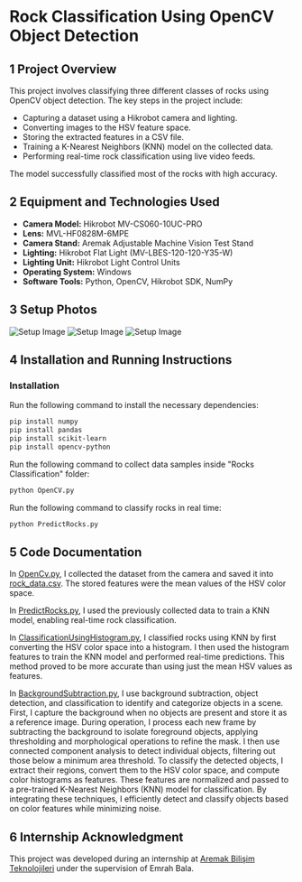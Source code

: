 # Rock Classification Using OpenCV Object Detection

## 1 Project Overview

This project involves classifying three different classes of rocks using OpenCV object detection. The key steps in the project include:

- Capturing a dataset using a Hikrobot camera and lighting.
- Converting images to the HSV feature space.
- Storing the extracted features in a CSV file.
- Training a K-Nearest Neighbors (KNN) model on the collected data.
- Performing real-time rock classification using live video feeds.

The model successfully classified most of the rocks with high accuracy.

## 2 Equipment and Technologies Used

- **Camera Model:** Hikrobot MV-CS060-10UC-PRO
- **Lens:** MVL-HF0828M-6MPE
- **Camera Stand:** Aremak Adjustable Machine Vision Test Stand
- **Lighting:** Hikrobot Flat Light (MV-LBES-120-120-Y35-W)
- **Lighting Unit:** Hikrobot Light Control Units
- **Operating System:** Windows
- **Software Tools:** Python, OpenCV, Hikrobot SDK, NumPy

## 3 Setup Photos

![Setup Image](images/my-setup.jpg)
![Setup Image](images/my-setup1.jpg)
![Setup Image](images/my-setup2.jpg)

## 4 Installation and Running Instructions

### Installation

Run the following command to install the necessary dependencies:

```bash
pip install numpy
pip install pandas
pip install scikit-learn
pip install opencv-python
```

Run the following command to collect data samples inside "Rocks Classification" folder:

```bash
python OpenCV.py
```

Run the following command to classify rocks in real time:

```bash
python PredictRocks.py
```

## 5 Code Documentation

In [OpenCv.py](./Python%20Scripts/Rocks%20Classification/OpenCv.py), I collected the dataset from the camera and saved it into [rock_data.csv](./Python%20Scripts/Rocks%20Classification/rock_data.csv). The stored features were the mean values of the HSV color space.

In [PredictRocks.py](./Python%20Scripts/Rocks%20Classification/PredictRocks.py), I used the previously collected data to train a KNN model, enabling real-time rock classification.

In [ClassificationUsingHistogram.py](./Python%20Scripts/Rocks%20Classification%20using%20Histogram/ClassificationUsingHistogram.py), I classified rocks using KNN by first converting the HSV color space into a histogram. I then used the histogram features to train the KNN model and performed real-time predictions. This method proved to be more accurate than using just the mean HSV values as features.

In [BackgroundSubtraction.py](/Python%20Scripts/Background%20Subtraction/BackgroundSubtraction.py), I use background subtraction, object detection, and classification to identify and categorize objects in a scene. First, I capture the background when no objects are present and store it as a reference image. During operation, I process each new frame by subtracting the background to isolate foreground objects, applying thresholding and morphological operations to refine the mask. I then use connected component analysis to detect individual objects, filtering out those below a minimum area threshold. To classify the detected objects, I extract their regions, convert them to the HSV color space, and compute color histograms as features. These features are normalized and passed to a pre-trained K-Nearest Neighbors (KNN) model for classification. By integrating these techniques, I efficiently detect and classify objects based on color features while minimizing noise.

## 6 Internship Acknowledgment

This project was developed during an internship at [Aremak Bilişim Teknolojileri](https://www.aremak.com.tr) under the supervision of Emrah Bala.
